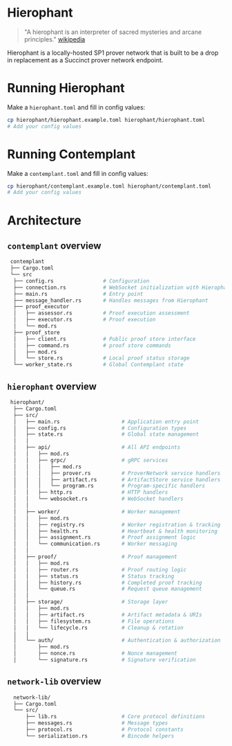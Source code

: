 # Hierophant

> "A hierophant is an interpreter of sacred mysteries and arcane principles."
[wikipedia](https://en.wikipedia.org/wiki/Hierophant)

Hierophant is a locally-hosted SP1 prover network that is built to be a drop in replacement as a Succinct prover network endpoint.

# Running Hierophant

Make a `hierophant.toml` and fill in config values:

```bash
cp hierophant/hierophant.example.toml hierophant/hierophant.toml
# Add your config values
```

# Running Contemplant

Make a `contemplant.toml` and fill in config values:

```bash
cp hierophant/contemplant.example.toml hierophant/contemplant.toml
# Add your config values
```

# Architecture

## `contemplant` overview

```bash
 contemplant
 ├── Cargo.toml
 └── src
  ├── config.rs                # Configuration 
  ├── connection.rs            # WebSocket initialization with Hierophant
  ├── main.rs                  # Entry point
  ├── message_handler.rs       # Handles messages from Hierophant
  ├── proof_executor
  │   ├── assessor.rs          # Proof execution assessment 
  │   ├── executor.rs          # Proof execution
  │   └── mod.rs
  ├── proof_store
  │   ├── client.rs            # Public proof store interface
  │   ├── command.rs           # proof store commands
  │   ├── mod.rs
  │   └── store.rs             # Local proof status storage
  └── worker_state.rs          # Global Contemplant state
```

## `hierophant` overview

```bash
 hierophant/
  ├── Cargo.toml
  ├── src/
  │   ├── main.rs                    # Application entry point 
  │   ├── config.rs                  # Configuration types 
  │   ├── state.rs                   # Global state management 
  │   │
  │   ├── api/                       # All API endpoints
  │   │   ├── mod.rs
  │   │   ├── grpc/                  # gRPC services
  │   │   │   ├── mod.rs
  │   │   │   ├── prover.rs          # ProverNetwork service handlers
  │   │   │   ├── artifact.rs        # ArtifactStore service handlers
  │   │   │   └── program.rs         # Program-specific handlers 
  │   │   ├── http.rs                # HTTP handlers 
  │   │   └── websocket.rs           # WebSocket handlers 
  │   │
  │   ├── worker/                    # Worker management 
  │   │   ├── mod.rs
  │   │   ├── registry.rs            # Worker registration & tracking 
  │   │   ├── health.rs              # Heartbeat & health monitoring 
  │   │   ├── assignment.rs          # Proof assignment logic 
  │   │   └── communication.rs       # Worker messaging 
  │   │
  │   ├── proof/                     # Proof management
  │   │   ├── mod.rs
  │   │   ├── router.rs              # Proof routing logic 
  │   │   ├── status.rs              # Status tracking 
  │   │   ├── history.rs             # Completed proof tracking 
  │   │   └── queue.rs               # Request queue management 
  │   │
  │   ├── storage/                   # Storage layer
  │   │   ├── mod.rs
  │   │   ├── artifact.rs            # Artifact metadata & URIs 
  │   │   ├── filesystem.rs          # File operations 
  │   │   └── lifecycle.rs           # Cleanup & rotation 
  │   │
  │   └── auth/                      # Authentication & authorization
  │       ├── mod.rs
  │       ├── nonce.rs               # Nonce management 
  │       └── signature.rs           # Signature verification 
```

## `network-lib` overview

```bash
  network-lib/
  ├── Cargo.toml
  └── src/
      ├── lib.rs                     # Core protocol definitions
      ├── messages.rs                # Message types 
      ├── protocol.rs                # Protocol constants
      └── serialization.rs           # Bincode helpers
```
